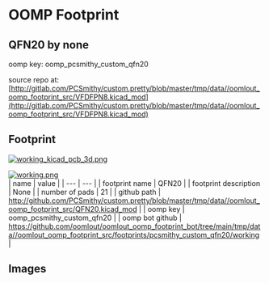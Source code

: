 # OOMP Footprint  
## QFN20  by none  
  
oomp key: oomp_pcsmithy_custom_qfn20  
  
source repo at: [http://gitlab.com/PCSmithy/custom.pretty/blob/master/tmp/data//oomlout_oomp_footprint_src/VFDFPN8.kicad_mod](http://gitlab.com/PCSmithy/custom.pretty/blob/master/tmp/data//oomlout_oomp_footprint_src/VFDFPN8.kicad_mod)  
## Footprint  
  
[![working_kicad_pcb_3d.png](working_kicad_pcb_3d_600.png)](working_kicad_pcb_3d.png)  
  
[![working.png](working_600.png)](working.png)  
| name | value | 
| --- | --- | 
| footprint name | QFN20 | 
| footprint description | None | 
| number of pads | 21 | 
| github path | http://github.com/PCSmithy/custom.pretty/blob/master/tmp/data//oomlout_oomp_footprint_src/QFN20.kicad_mod | 
| oomp key | oomp_pcsmithy_custom_qfn20 | 
| oomp bot github | https://github.com/oomlout/oomlout_oomp_footprint_bot/tree/main/tmp/data//oomlout_oomp_footprint_src/footprints/pcsmithy_custom_qfn20/working | 
## Images  
